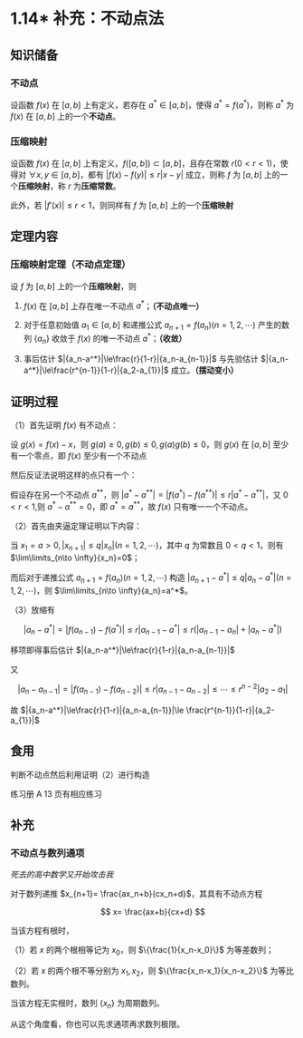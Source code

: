 # 1.14\* 补充：不动点法

## 知识储备

### 不动点

设函数 $f(x)$ 在 $[a,b]$ 上有定义，若存在 $a^*\in[a,b]$，使得 $a^*=f(a^*)$，则称 $a^*$ 为 $f(x)$ 在 $[a,b]$ 上的一个**不动点**。

### 压缩映射

设函数 $f(x)$ 在 $[a,b]$ 上有定义，$f([a,b])\subset [a,b]$，且存在常数 $r (0<r<1)$，使得对 $\forall x,y\in [a,b]$，都有 $|{f(x)-f(y)}|\le r|{x-y}|$ 成立，则称 $f$ 为 $[a,b]$ 上的一个**压缩映射**，称 $r$ 为**压缩常数**。

此外，若 $|{f'(x)}| \le r<1$，则同样有 $f$ 为 $[a,b]$ 上的一个**压缩映射**

## 定理内容

### 压缩映射定理（不动点定理）

设 $f$ 为 $[a,b]$ 上的一个**压缩映射**，则

1. $f(x)$ 在 $[a,b]$ 上存在唯一不动点 $a^*$；**（不动点唯一）**

2. 对于任意初始值 $a_1\in [a,b]$ 和递推公式 $a_{n+1}=f(a_n)(n=1,2,\cdots)$ 产生的数列 $\{a_n\}$ 收敛于 $f(x)$ 的唯一不动点 $a^*$；**（收敛）**

3. 事后估计 $|{a_n-a^*}|\le\frac{r}{1-r}|{a_n-a_{n-1}}|$ 与先验估计 $|{a_n-a^*}|\le\frac{r^{n-1}}{1-r}|{a_2-a_{1}}|$ 成立。**（摆动变小）**

## 证明过程

（1）首先证明 $f(x)$ 有不动点：

设 $g(x)=f(x)-x$，则 $g(a)\ge 0,g(b)\le 0,g(a)g(b)\le 0$，则 $g(x)$ 在 $[a,b]$ 至少有一个零点，即 $f(x)$ 至少有一个不动点

然后反证法说明这样的点只有一个：

假设存在另一个不动点 $a^{**}$，则 $|{a^*-a^{**}}|=|{f(a^*)-f(a^{**})}|\le r|{a^*-a^{**}}|$，又 $0<r<1$,则 $a^*-a^{**}=0$，即 $a^*=a^{**}$，故 $f(x)$ 只有唯一一个不动点。

（2）首先由夹逼定理证明以下内容：

当 $x_1=a>0,|{x_{n+1}}|\le q|{x_n}|(n=1,2,\cdots)$，其中 $q$ 为常数且 $0<q<1$，则有 $\lim\limits_{n\to \infty}{x_n}=0$；

而后对于递推公式 $a_{n+1}=f(a_n)(n=1,2,\cdots)$ 构造 $|{a_{n+1}-a^*}|\le q|{a_n-a^*}|(n=1,2,\cdots)$，则 $\lim\limits_{n\to \infty}{a_n}=a^*$。

（3）放缩有

$$
|{a_n-a^*}|=|{f(a_{n-1})-f(a^*)}|\le r|{a_{n-1}-a^*}|\le r(|{a_{n-1}-a_n}|+|{a_n-a^*}|)
$$

移项即得事后估计 $|{a_n-a^*}|\le\frac{r}{1-r}|{a_n-a_{n-1}}|$

又

$$
|{a_n-a_{n-1}}|=|{f(a_{n-1})-f(a_{n-2})}|\le r|{a_{n-1}-a_{n-2}}|\le \cdots\le r^{n-2}|{a_2-a_1}|
$$

故 $|{a_n-a^*}|\le\frac{r}{1-r}|{a_n-a_{n-1}}|\le \frac{r^{n-1}}{1-r}|{a_2-a_{1}}|$

## 食用

判断不动点然后利用证明（2）进行构造

练习册 A 13 页有相应练习

## 补充

### **不动点与数列通项**

_死去的高中数学又开始攻击我_

对于数列递推 $x_{n+1}= \frac{ax_n+b}{cx_n+d}$，其具有不动点方程

$$
x= \frac{ax+b}{cx+d}
$$

当该方程有根时，

（1）若 $x$ 的两个根相等记为 $x_0$，则 $\{\frac{1}{x_n-x_0}\}$ 为等差数列；

（2）若 $x$ 的两个根不等分别为 $x_1,x_2$，则 $\{\frac{x_n-x_1}{x_n-x_2}\}$ 为等比数列。

当该方程无实根时，数列 $\{x_n\}$ 为周期数列。

从这个角度看，你也可以先求通项再求数列极限。
